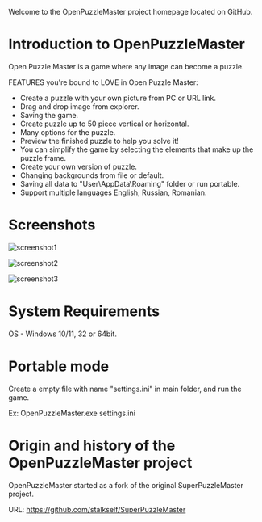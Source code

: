 Welcome to the OpenPuzzleMaster project homepage located on GitHub.

# Introduction to OpenPuzzleMaster
Open Puzzle Master is a game where any image can become a puzzle.

FEATURES you're bound to LOVE in Open Puzzle Master:
- Create a puzzle with your own picture from PC or URL link.
- Drag and drop image from explorer.
- Saving the game.
- Create puzzle up to 50 piece vertical or horizontal.
- Many options for the puzzle.
- Preview the finished puzzle to help you solve it!
- You can simplify the game by selecting the elements that make up the puzzle frame.
- Create your own version of puzzle.
- Changing backgrounds from file or default.
- Saving all data to "User\AppData\Roaming" folder or run portable.
- Support multiple languages English, Russian, Romanian.

# Screenshots

![screenshot1](https://github.com/gorbatiiivan/OpenPuzzleMaster/assets/84850541/c163a32f-1c4d-46b8-97a3-1bbd19b8e96b)

![screenshot2](https://github.com/gorbatiiivan/OpenPuzzleMaster/assets/84850541/e4ab2330-e96d-4bdd-a881-b53a9bface13)

![screenshot3](https://github.com/gorbatiiivan/OpenPuzzleMaster/assets/84850541/c73ba1bf-89ee-46ad-a963-694a9f31ba4e)



# System Requirements 
OS - Windows 10/11, 32 or 64bit.


# Portable mode
Create a empty file with name "settings.ini" in main folder, and run the game.

Ex: OpenPuzzleMaster.exe
    settings.ini


# Origin and history of the OpenPuzzleMaster project 
OpenPuzzleMaster started as a fork of the original SuperPuzzleMaster project.

URL: https://github.com/stalkself/SuperPuzzleMaster
